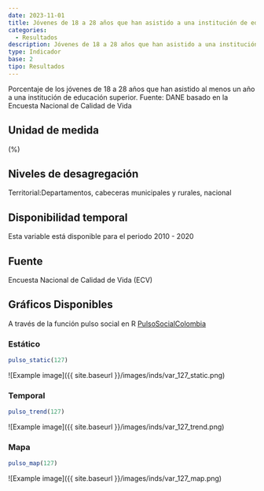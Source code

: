 ```yaml
---
date: 2023-11-01
title: Jóvenes de 18 a 28 años que han asistido a una institución de educación superior (%) (dpto)
categories:
  - Resultados
description: Jóvenes de 18 a 28 años que han asistido a una institución de educación superior (%)
type: Indicador
base: 2
tipo: Resultados
--- 
```


Porcentaje de los jóvenes de 18 a 28 años que han asistido al menos un año a una institución de educación superior.
Fuente: DANE basado en la Encuesta Nacional de Calidad de Vida

## Unidad de medida
(%)

## Niveles de desagregación
Territorial:Departamentos, cabeceras municipales y rurales, nacional

## Disponibilidad temporal
Esta variable está disponible para el periodo 2010 - 2020

## Fuente
Encuesta Nacional de Calidad de Vida (ECV)

## Gráficos Disponibles

A través de la función pulso social en R [PulsoSocialColombia](https://github.com/pulsosocialcolombia/PulsoSocialColombia)

### Estático

``` R
pulso_static(127)
```

![Example image]({{ site.baseurl }}/images/inds/var_127_static.png)

### Temporal

``` R
pulso_trend(127)
```

![Example image]({{ site.baseurl }}/images/inds/var_127_trend.png)

### Mapa

``` R
pulso_map(127)
```

![Example image]({{ site.baseurl }}/images/inds/var_127_map.png)